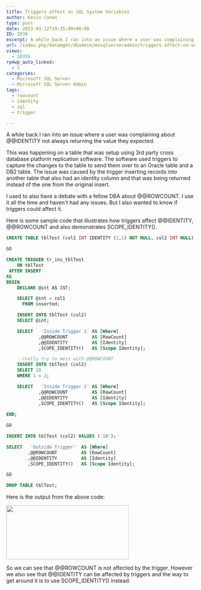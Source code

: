 ```yaml
---
title: Triggers affect on SQL System Variables
author: Kevin Conan
type: post
date: 2013-03-12T19:35:00+00:00
ID: 2030
excerpt: A while back I ran into an issue where a user was complaining about @@IDENTITY not always returning the value they expected.
url: /index.php/datamgmt/dbadmin/mssqlserveradmin/triggers-affect-on-sql-system/
views:
  - 10355
rp4wp_auto_linked:
  - 1
categories:
  - Microsoft SQL Server
  - Microsoft SQL Server Admin
tags:
  - rowcount
  - identity
  - sql
  - trigger

---
```

A while back I ran into an issue where a user was complaining about @@IDENTITY not always returning the value they expected. 

This was happening on a table that was setup using 3rd party cross database platform replication software. The software used triggers to capture the changes to the table to send them over to an Oracle table and a DB2 table. The issue was caused by the trigger inserting records into another table that also had an identity column and that was being returned instead of the one from the original insert.

I used to also have a debate with a fellow DBA about @@ROWCOUNT. I use it all the time and haven't had any issues. But I also wanted to know if triggers could affect it.
  
Here is some sample code that illustrates how triggers affect @@IDENTITY, @@ROWCOUNT and also demonstrates SCOPE_IDENTITY().

```sql
CREATE TABLE tblTest (col1 INT IDENTITY (1,1) NOT NULL, col2 INT NULL);

GO

CREATE TRIGGER tr_ins_tblTest
    ON tblTest
 AFTER INSERT
AS 
BEGIN
	DECLARE @int AS INT;

	SELECT @int	= col1
	  FROM inserted;

	INSERT INTO tblTest (col2) 
	SELECT @int;

	SELECT	 'Inside Trigger 1'	AS [Where]
			,@@ROWCOUNT			AS [RowCount]
			,@@IDENTITY			AS [Identity]
			,SCOPE_IDENTITY()	AS [Scope Identity];

	--really try to mess with @@ROWCOUNT
	INSERT INTO tblTest (col2)
	SELECT 10
	WHERE 1 = 2;

	SELECT	 'Inside Trigger 2'	AS [Where]
			,@@ROWCOUNT			AS [RowCount]
			,@@IDENTITY			AS [Identity]
			,SCOPE_IDENTITY()	AS [Scope Identity];
	
END;

GO

INSERT INTO tblTest (col2) VALUES ('10');

SELECT	 'Outside Trigger'	AS [Where]
		,@@ROWCOUNT			AS [RowCount]
		,@@IDENTITY			AS [Identity]
		,SCOPE_IDENTITY()	AS [Scope Identity];

GO

DROP TABLE tblTest;
```

Here is the output from the above code:

<div class="image_block">
  <a href="/wp-content/uploads/users/kconan/reccount.JPG?mtime=1363124071"><img alt="" src="/wp-content/uploads/users/kconan/reccount.JPG?mtime=1363124071" width="327" height="144" /></a>
</div>

So we can see that @@ROWCOUNT is not affected by the trigger. However we also see that @@IDENTITY can be affected by triggers and the way to get around it is to use SCOPE_IDENTITY() instead.